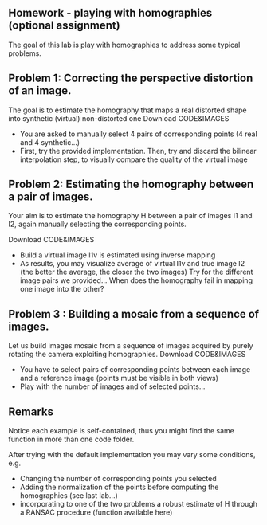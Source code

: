 ## Homework - playing with homographies (optional assignment)


The goal of this lab is play with homographies to address some typical problems.

## Problem 1: Correcting the perspective distortion of an image.
The goal is to estimate the homography that maps a real distorted shape into synthetic (virtual) non-distorted one
Download CODE&IMAGES
- You are asked to manually select 4 pairs of corresponding points (4 real and 4 synthetic...)
- First, try the provided implementation. Then, try and discard the bilinear interpolation step, to visually compare the quality of the virtual image 

## Problem 2: Estimating the homography between a pair of images.
Your aim is to estimate the homography H between a pair of images I1 and I2, again manually selecting the corresponding points.

Download CODE&IMAGES
- Build a virtual image I1v is estimated using inverse mapping
- As results, you may visualize  average of virtual I1v and true image I2 (the better the average, the closer the two images)
Try for the different image pairs we provided... When does the homography fail in mapping one image into the other?

## Problem 3 : Building a mosaic from a sequence of images.
Let us build images mosaic from a sequence of images acquired by purely rotating the camera exploiting  homographies.
Download CODE&IMAGES
- You have to select pairs of corresponding points between each image and a reference image (points must be visible in both views)
- Play with the number of images and of selected points...


## Remarks
Notice each example is self-contained, thus you might find the same function in more than one code folder.

After trying with the default implementation you may  vary some conditions, e.g.

- Changing the number of corresponding points you selected
- Adding the normalization of the points before computing the homographies (see last lab...)
- incorporating to one of the two problems a robust estimate of H through a RANSAC procedure (function available here)
